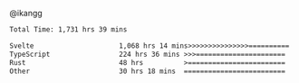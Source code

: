 @ikangg
<!--START_SECTION:waka-->

```txt
Total Time: 1,731 hrs 39 mins

Svelte                     1,068 hrs 14 mins>>>>>>>>>>>>>>>==========   60.63 %
TypeScript                 224 hrs 36 mins >>>======================   12.75 %
Rust                       48 hrs          >========================   02.73 %
Other                      30 hrs 18 mins  =========================   01.72 %
```

<!--END_SECTION:waka-->

